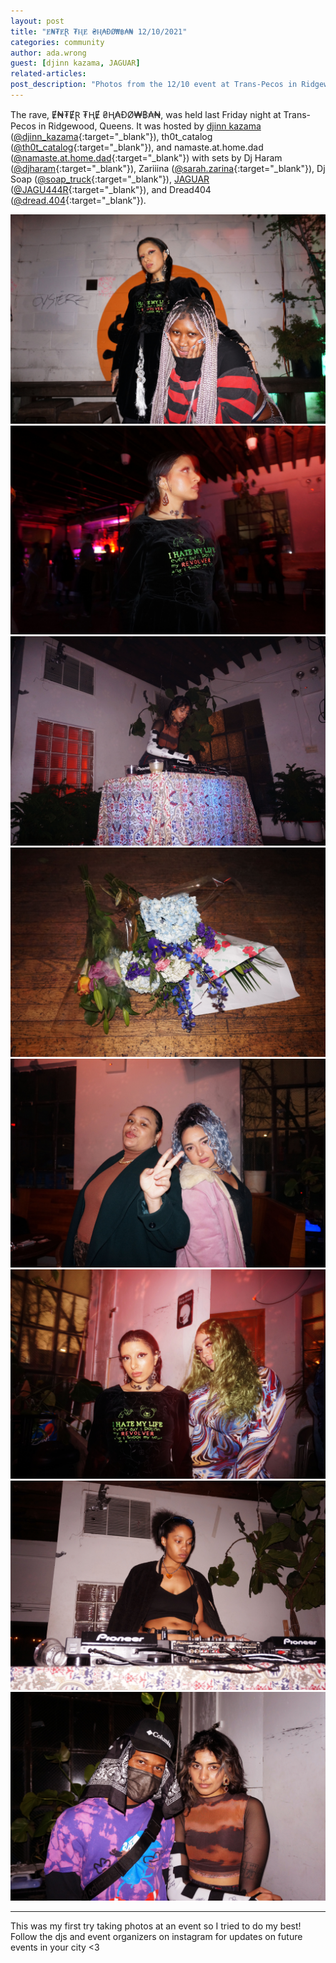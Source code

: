 ```yaml
---
layout: post
title: "Ɇ₦₮ɆⱤ ₮ⱧɆ ₴Ⱨ₳ĐØ₩฿₳₦ 12/10/2021"
categories: community
author: ada.wrong
guest: [djinn kazama, JAGUAR]
related-articles:
post_description: "Photos from the 12/10 event at Trans-Pecos in Ridgewood Queens, NY"
---
```

<style>
	.post img{
		margin-top: 1rem;
	}
</style>

The rave, Ɇ₦₮ɆⱤ ₮ⱧɆ ₴Ⱨ₳ĐØ₩฿₳₦, was held last Friday night at Trans-Pecos in Ridgewood, Queens. It was hosted by [djinn kazama](/creatordirectory/djinn_kazama) ([@djinn_kazama](https://www.instagram.com/djinn_kazama/){:target="_blank"}), th0t_catalog ([@th0t_catalog](https://www.instagram.com/th0t_catalog){:target="_blank"}), and namaste.at.home.dad ([@namaste.at.home.dad](https://www.instagram.com/namaste.at.home.dad/){:target="_blank"}) with sets by Dj Haram ([@djharam](https://www.instagram.com/djharam/){:target="_blank"}), Zariiina ([@sarah.zarina](https://www.instagram.com/sarah.zarina/){:target="_blank"}), Dj Soap ([@soap_truck](https://www.instagram.com/soap_truck/){:target="_blank"}), [JAGUAR](/creatordirectory/JAGUAR) ([@JAGU444R](https://www.instagram.com/JAGU444R/){:target="_blank"}), and Dread404 ([@dread.404](https://www.instagram.com/dread.404/){:target="_blank"}).

![Djinn Kazama and JAGUAR at Enter the Shadowban at Trans-Pecos](/assets/post_media/2021-12-13-enter-the-shadow-ban-12-10-2021/1.jpg)
![Djinn Kazama at Enter the Shadowban at Trans-Pecos](/assets/post_media/2021-12-13-enter-the-shadow-ban-12-10-2021/2.jpg)
![Zariiina djing at Enter the Shadowban at Trans-Pecos](/assets/post_media/2021-12-13-enter-the-shadow-ban-12-10-2021/3.jpg)
![Flowers for Hubert Obasanya at Enter the Shadowban at Trans-Pecos](/assets/post_media/2021-12-13-enter-the-shadow-ban-12-10-2021/4.jpg)
![yung_nihilist and th0t_catalog at Enter the Shadowban at Trans-Pecos](/assets/post_media/2021-12-13-enter-the-shadow-ban-12-10-2021/5.jpg)
![Djinn Kazama and Dj Haram at Enter the Shadowban at Trans-Pecos](/assets/post_media/2021-12-13-enter-the-shadow-ban-12-10-2021/6.jpg)
![Dj Soap djing at Enter the Shadowban at Trans-Pecos](/assets/post_media/2021-12-13-enter-the-shadow-ban-12-10-2021/7.jpg)
![Dread404 and Zariiina at Enter the Shadowban at Trans-Pecos](/assets/post_media/2021-12-13-enter-the-shadow-ban-12-10-2021/8.jpg)

---
This was my first try taking photos at an event so I tried to do my best! Follow the djs and event organizers on instagram for updates on future events in your city <3